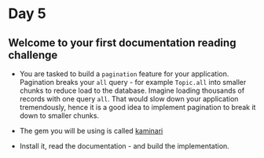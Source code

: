 # Day 5

## Welcome to your first documentation reading challenge

- You are tasked to build a `pagination` feature for your application. Pagination breaks your `all` query - for example `Topic.all` into smaller chunks to reduce load to the database. Imagine
loading thousands of records with one query `all`. That would slow down your application tremendously, hence it is a good idea to implement pagination to break it down to smaller chunks.

- The gem you will be using is called [kaminari](https://github.com/amatsuda/kaminari)

- Install it, read the documentation - and build the implementation.
